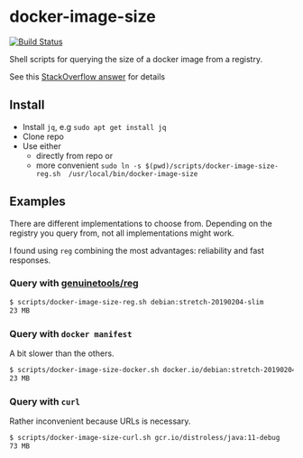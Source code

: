 # docker-image-size

[![Build Status](https://travis-ci.org/schnatterer/docker-image-size.svg?branch=master)](https://travis-ci.org/schnatterer/docker-image-size)

Shell scripts for querying the size of a docker image from a registry.

See this [StackOverflow answer](https://stackoverflow.com/a/54813737) for details

## Install

* Install `jq`, e.g `sudo apt get install jq`
* Clone repo
* Use either
  * directly from repo or 
  *  more convenient `sudo ln -s $(pwd)/scripts/docker-image-size-reg.sh  /usr/local/bin/docker-image-size`

## Examples

There are different implementations to choose from.
Depending on the registry you query from, not all implementations might work.

I found using `reg` combining the most advantages: reliability and fast responses.

### Query with [genuinetools/reg](https://github.com/genuinetools/reg)

```bash
$ scripts/docker-image-size-reg.sh debian:stretch-20190204-slim
23 MB
```

### Query with `docker manifest`

A bit slower than the others.

```bash
$ scripts/docker-image-size-docker.sh docker.io/debian:stretch-20190204-slim
23 MB
```


### Query with `curl`

Rather inconvenient because URLs is necessary. 

```bash
$ scripts/docker-image-size-curl.sh gcr.io/distroless/java:11-debug
73 MB
```
